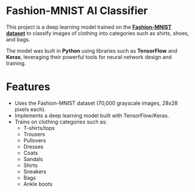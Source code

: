 # Fashion-MNIST AI Classifier 

This project is a deep learning model trained on the **[Fashion-MNIST dataset](https://github.com/zalandoresearch/fashion-mnist)** to classify images of clothing into categories such as shirts, shoes, and bags.  

The model was built in **Python** using libraries such as **TensorFlow** and **Keras**, leveraging their powerful tools for neural network design and training.

# Features
- Uses the Fashion-MNIST dataset (70,000 grayscale images, 28x28 pixels each).
- Implements a deep learning model built with TensorFlow/Keras.
- Trains on clothing categories such as:
  - T-shirts/tops
  - Trousers
  - Pullovers
  - Dresses
  - Coats
  - Sandals
  - Shirts
  - Sneakers
  - Bags
  - Ankle boots
